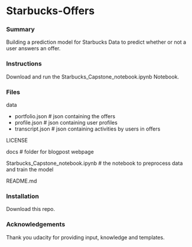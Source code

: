 # Starbucks-Offers

### Summary

Building a prediction model for Starbucks Data to predict whether or not a user answers an offer.

### Instructions

Download and run the Starbucks_Capstone_notebook.ipynb Notebook. 

### Files

data
  - portfolio.json # json containing the offers
  - profile.json # json containing user profiles
  - transcript.json # json containing activities by users in offers

LICENSE

docs # folder for blogpost webpage

Starbucks_Capstone_notebook.ipynb # the notebook to preprocess data and train the model

README.md

### Installation

Download this repo.

### Acknowledgements

Thank you udacity for providing input, knowledge and templates. 
